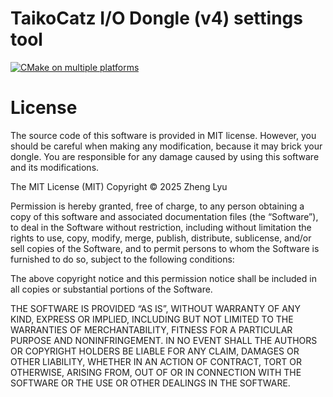 # TaikoCatz I/O Dongle (v4) settings tool

[![CMake on multiple platforms](https://github.com/TaikoCatz/catz_settings/actions/workflows/cmake-multi-platform.yml/badge.svg)](https://github.com/TaikoCatz/catz_settings/actions/workflows/cmake-multi-platform.yml)

# License

The source code of this software is provided in MIT license. However, you should be careful when making any modification, because it may brick your dongle. You are responsible for any damage caused by using this software and its modifications.

The MIT License (MIT)
Copyright © 2025 Zheng Lyu

Permission is hereby granted, free of charge, to any person obtaining a copy of this software and associated documentation files (the “Software”), to deal in the Software without restriction, including without limitation the rights to use, copy, modify, merge, publish, distribute, sublicense, and/or sell copies of the Software, and to permit persons to whom the Software is furnished to do so, subject to the following conditions:

The above copyright notice and this permission notice shall be included in all copies or substantial portions of the Software.

THE SOFTWARE IS PROVIDED “AS IS”, WITHOUT WARRANTY OF ANY KIND, EXPRESS OR IMPLIED, INCLUDING BUT NOT LIMITED TO THE WARRANTIES OF MERCHANTABILITY, FITNESS FOR A PARTICULAR PURPOSE AND NONINFRINGEMENT. IN NO EVENT SHALL THE AUTHORS OR COPYRIGHT HOLDERS BE LIABLE FOR ANY CLAIM, DAMAGES OR OTHER LIABILITY, WHETHER IN AN ACTION OF CONTRACT, TORT OR OTHERWISE, ARISING FROM, OUT OF OR IN CONNECTION WITH THE SOFTWARE OR THE USE OR OTHER DEALINGS IN THE SOFTWARE.
